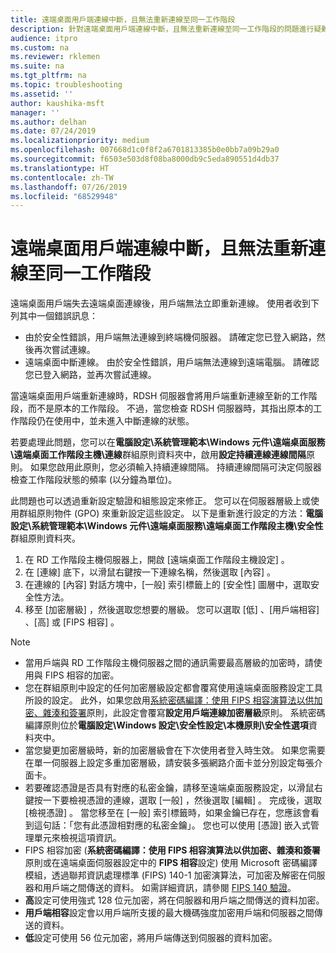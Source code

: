 ```yaml
---
title: 遠端桌面用戶端連線中斷，且無法重新連線至同一工作階段
description: 針對遠端桌面用戶端連線中斷，且無法重新連線至同一工作階段的問題進行疑難排解。
audience: itpro
ms.custom: na
ms.reviewer: rklemen
ms.suite: na
ms.tgt_pltfrm: na
ms.topic: troubleshooting
ms.assetid: ''
author: kaushika-msft
manager: ''
ms.author: delhan
ms.date: 07/24/2019
ms.localizationpriority: medium
ms.openlocfilehash: 007668d1c0f8f2a6701813385b0e0bb7a09b29a0
ms.sourcegitcommit: f6503e503d8f08ba8000db9c5eda890551d4db37
ms.translationtype: HT
ms.contentlocale: zh-TW
ms.lasthandoff: 07/26/2019
ms.locfileid: "68529948"
---
```

# <a name="remote-desktop-client-disconnects-and-cant-reconnect-to-the-same-session"></a>遠端桌面用戶端連線中斷，且無法重新連線至同一工作階段

遠端桌面用戶端失去遠端桌面連線後，用戶端無法立即重新連線。 使用者收到下列其中一個錯誤訊息：

  - 由於安全性錯誤，用戶端無法連線到終端機伺服器。 請確定您已登入網路，然後再次嘗試連線。
  - 遠端桌面中斷連線。 由於安全性錯誤，用戶端無法連線到遠端電腦。 請確認您已登入網路，並再次嘗試連線。

當遠端桌面用戶端重新連線時，RDSH 伺服器會將用戶端重新連線至新的工作階段，而不是原本的工作階段。 不過，當您檢查 RDSH 伺服器時，其指出原本的工作階段仍在使用中，並未進入中斷連線的狀態。

若要處理此問題，您可以在**電腦設定\\系統管理範本\\Windows 元件\\遠端桌面服務\\遠端桌面工作階段主機\\連線**群組原則資料夾中，啟用**設定持續連線連線間隔**原則。 如果您啟用此原則，您必須輸入持續連線間隔。 持續連線間隔可決定伺服器檢查工作階段狀態的頻率 (以分鐘為單位)。

此問題也可以透過重新設定驗證和組態設定來修正。 您可以在伺服器層級上或使用群組原則物件 (GPO) 來重新設定這些設定。 以下是重新進行設定的方法：**電腦設定\\系統管理範本\\Windows 元件\\遠端桌面服務\\遠端桌面工作階段主機\\安全性**群組原則資料夾。

1. 在 RD 工作階段主機伺服器上，開啟 [遠端桌面工作階段主機設定]  。
2. 在 [連線]  底下，以滑鼠右鍵按一下連線名稱，然後選取 [內容]  。
3. 在連線的 [內容]  對話方塊中，[一般]  索引標籤上的 [安全性]  圖層中，選取安全性方法。
4. 移至 [加密層級]  ，然後選取您想要的層級。 您可以選取 [低]  、[用戶端相容]  、[高]  或 [FIPS 相容]  。

> [!NOTE]  
>  - 當用戶端與 RD 工作階段主機伺服器之間的通訊需要最高層級的加密時，請使用與 FIPS 相容的加密。
>  - 您在群組原則中設定的任何加密層級設定都會覆寫使用遠端桌面服務設定工具所設的設定。 此外，如果您啟用[系統密碼編譯：使用 FIPS 相容演算法以供加密、雜湊和簽署](https://docs.microsoft.com/en-us/windows/security/threat-protection/security-policy-settings/system-cryptography-use-fips-compliant-algorithms-for-encryption-hashing-and-signing)原則，此設定會覆寫**設定用戶端連線加密層級**原則。 系統密碼編譯原則位於**電腦設定\\Windows 設定\\安全性設定\\本機原則\\安全性選項**資料夾中。
>  - 當您變更加密層級時，新的加密層級會在下次使用者登入時生效。 如果您需要在單一伺服器上設定多重加密層級，請安裝多張網路介面卡並分別設定每張介面卡。
>  - 若要確認憑證是否具有對應的私密金鑰，請移至遠端桌面服務設定，以滑鼠右鍵按一下要檢視憑證的連線，選取 [一般]  ，然後選取 [編輯]  。 完成後，選取 [檢視憑證]  。 當您移至在 [一般]  索引標籤時，如果金鑰已存在，您應該會看到這句話：「您有此憑證相對應的私密金鑰」。 您也可以使用 [憑證] 嵌入式管理單元來檢視這項資訊。
>  - FIPS 相容加密 (**系統密碼編譯：使用 FIPS 相容演算法以供加密、雜湊和簽署**原則或在遠端桌面伺服器設定中的 **FIPS 相容**設定) 使用 Microsoft 密碼編譯模組，透過聯邦資訊處理標準 (FIPS) 140-1 加密演算法，可加密及解密在伺服器和用戶端之間傳送的資料。 如需詳細資訊，請參閱 [FIPS 140 驗證](https://docs.microsoft.com/windows/security/threat-protection/fips-140-validation)。
>  - **高**設定可使用強式 128 位元加密，將在伺服器和用戶端之間傳送的資料加密。
>  - **用戶端相容**設定會以用戶端所支援的最大機碼強度加密用戶端和伺服器之間傳送的資料。
>  - **低**設定可使用 56 位元加密，將用戶端傳送到伺服器的資料加密。
